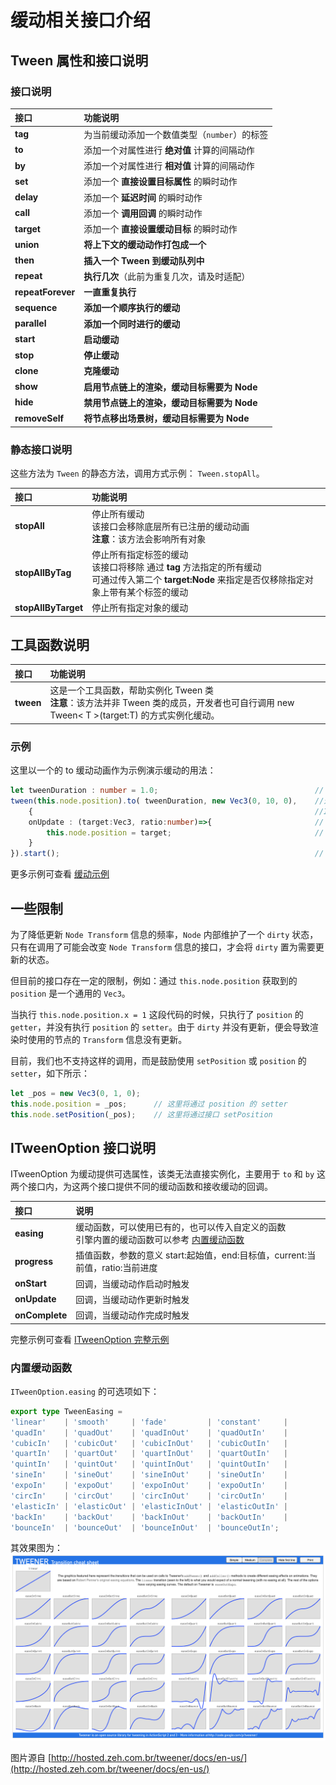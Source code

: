 # 缓动相关接口介绍

## Tween 属性和接口说明

### 接口说明

| 接口               | 功能说明                                     |
| :---------------- | :------------------------------------------ |
| **tag**           | 为当前缓动添加一个数值类型（`number`）的标签 |
| **to**            | 添加一个对属性进行 **绝对值** 计算的间隔动作  |
| **by**            | 添加一个对属性进行 **相对值** 计算的间隔动作  |
| **set**           | 添加一个 **直接设置目标属性** 的瞬时动作      |
| **delay**         | 添加一个 **延迟时间** 的瞬时动作              |
| **call**          | 添加一个 **调用回调** 的瞬时动作              |
| **target**        | 添加一个 **直接设置缓动目标** 的瞬时动作      |
| **union**         | **将上下文的缓动动作打包成一个**            |
| **then**          | **插入一个 Tween 到缓动队列中**             |
| **repeat**        | **执行几次**（此前为重复几次，请及时适配）  |
| **repeatForever** | **一直重复执行**                            |
| **sequence**      | **添加一个顺序执行的缓动**                  |
| **parallel**      | **添加一个同时进行的缓动**                  |
| **start**         | **启动缓动**                                |
| **stop**          | **停止缓动**                                |
| **clone**         | **克隆缓动**                                |
| **show**          | **启用节点链上的渲染，缓动目标需要为 Node** |
| **hide**          | **禁用节点链上的渲染，缓动目标需要为 Node** |
| **removeSelf**    | **将节点移出场景树，缓动目标需要为 Node**   |

### 静态接口说明

这些方法为 `Tween` 的静态方法，调用方式示例： `Tween.stopAll`。

|接口 | 功能说明 |
|:-- |:---|
|**stopAll**| 停止所有缓动 <br> 该接口会移除底层所有已注册的缓动动画 <br> **注意**：该方法会影响所有对象
|**stopAllByTag**|停止所有指定标签的缓动  <br> 该接口将移除 通过 **tag** 方法指定的所有缓动 <br> 可通过传入第二个 **target:Node** 来指定是否仅移除指定对象上带有某个标签的缓动
|**stopAllByTarget** |停止所有指定对象的缓动

## 工具函数说明

|接口| 功能说明
|:-- |:--|
|**tween<T>**| 这是一个工具函数，帮助实例化 Tween 类 <br> **注意**：该方法并非 Tween 类的成员，开发者也可自行调用 new Tween< T >(target:T) 的方式实例化缓动。

### 示例

这里以一个的 to 缓动动画作为示例演示缓动的用法：

```ts
let tweenDuration : number = 1.0;                                   // 缓动的时长
tween(this.node.position).to( tweenDuration, new Vec3(0, 10, 0),    //这里以node的位置信息坐标缓动的目标 
    {                                                               //ITweenOption 的接口实现：
    onUpdate : (target:Vec3, ratio:number)=>{                       // onUpdate 接受当前缓动的进度
        this.node.position = target;                                // 将缓动系统计算出的结果赋予 node 的位置
    }
}).start();                                                         // 调用 start 方法，开启缓动
```

更多示例可查看 [缓动示例](tween-example.md)

## 一些限制

为了降低更新 `Node Transform` 信息的频率，`Node` 内部维护了一个 `dirty` 状态，只有在调用了可能会改变 `Node Transform` 信息的接口，才会将 `dirty` 置为需要更新的状态。

但目前的接口存在一定的限制，例如：通过 `this.node.position` 获取到的 `position` 是一个通用的 `Vec3`。

当执行 `this.node.position.x = 1` 这段代码的时候，只执行了 `position` 的 `getter`，并没有执行 `position` 的 `setter`。由于 `dirty` 并没有更新，便会导致渲染时使用的节点的 `Transform` 信息没有更新。

目前，我们也不支持这样的调用，而是鼓励使用 `setPosition` 或 `position` 的 `setter`，如下所示：

```typescript
let _pos = new Vec3(0, 1, 0);
this.node.position = _pos;      // 这里将通过 position 的 setter
this.node.setPosition(_pos);    // 这里将通过接口 setPosition
```

## ITweenOption 接口说明

ITweenOption 为缓动提供可选属性，该类无法直接实例化，主要用于 `to` 和 `by` 这两个接口内，为这两个接口提供不同的缓动函数和接收缓动的回调。

|接口|说明|
|:--|:--|
|**easing**|缓动函数，可以使用已有的，也可以传入自定义的函数 <br> 引擎内置的缓动函数可以参考 [内置缓动函数](tween-interface.md/内置缓动函数)
|**progress**|插值函数，参数的意义 start:起始值，end:目标值，current:当前值，ratio:当前进度
|**onStart**|回调，当缓动动作启动时触发
|**onUpdate**|回调，当缓动动作更新时触发
|**onComplete**|回调，当缓动动作完成时触发

完整示例可查看 [ITweenOption 完整示例](tween-example.md)

### 内置缓动函数

`ITweenOption.easing` 的可选项如下：

```ts
export type TweenEasing =
'linear'    | 'smooth'     | 'fade'         | 'constant'     |
'quadIn'    | 'quadOut'    | 'quadInOut'    | 'quadOutIn'    |
'cubicIn'   | 'cubicOut'   | 'cubicInOut'   | 'cubicOutIn'   |
'quartIn'   | 'quartOut'   | 'quartInOut'   | 'quartOutIn'   | 
'quintIn'   | 'quintOut'   | 'quintInOut'   | 'quintOutIn'   |
'sineIn'    | 'sineOut'    | 'sineInOut'    | 'sineOutIn'    |
'expoIn'    | 'expoOut'    | 'expoInOut'    | 'expoOutIn'    |
'circIn'    | 'circOut'    | 'circInOut'    | 'circOutIn'    |
'elasticIn' | 'elasticOut' | 'elasticInOut' | 'elasticOutIn' |
'backIn'    | 'backOut'    | 'backInOut'    | 'backOutIn'    |
'bounceIn'  | 'bounceOut'  | 'bounceInOut'  | 'bounceOutIn';
```

其效果图为：
![tweener](img/tweener.png)

图片源自 [http://hosted.zeh.com.br/tweener/docs/en-us/](http://hosted.zeh.com.br/tweener/docs/en-us/)
